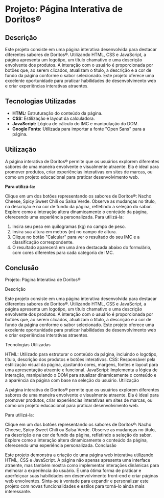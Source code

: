 # **Projeto: Página Interativa de Doritos®**

## **Descrição**
Este projeto consiste em uma página interativa desenvolvida para destacar diferentes sabores de Doritos®. Utilizando HTML, CSS e JavaScript, a página apresenta um logotipo, um título chamativo e uma descrição envolvente dos produtos. A interação com o usuário é proporcionada por botões que, ao serem clicados, atualizam o título, a descrição e a cor de fundo da página conforme o sabor selecionado. Este projeto oferece uma excelente oportunidade para praticar habilidades de desenvolvimento web e criar experiências interativas atraentes.

## **Tecnologias Utilizadas**
- **HTML:** Estruturação do conteúdo da página.
- **CSS:** Estilização e layout da calculadora.
- **JavaScript:** Lógica de cálculo do IMC e manipulação do DOM.
- **Google Fonts:** Utilizada para importar a fonte "Open Sans" para a página.

## **Utilização**
A página interativa de Doritos® permite que os usuários explorem diferentes sabores de uma maneira envolvente e visualmente atraente. Ela é ideal para promover produtos, criar experiências interativas em sites de marcas, ou como um projeto educacional para praticar desenvolvimento web.

**Para utilizá-la:**

Clique em um dos botões representando os sabores de Doritos®: Nacho Cheese, Spicy Sweet Chili ou Salsa Verde.
Observe as mudanças no título, na descrição e na cor de fundo da página, refletindo a seleção do sabor.
Explore como a interação altera dinamicamente o conteúdo da página, oferecendo uma experiência personalizada.
Para utilizá-la:
1. Insira seu peso em quilogramas (kg) no campo de peso.
2. Insira sua altura em metros (m) no campo de altura.
3. Clique no botão "Calcular" para ver o resultado do seu IMC e a classificação correspondente.
4. O resultado aparecerá em uma área destacada abaixo do formulário, com cores diferentes para cada categoria de IMC.

## **Conclusão**

Projeto: Página Interativa de Doritos®

Descrição

Este projeto consiste em uma página interativa desenvolvida para destacar diferentes sabores de Doritos®. Utilizando HTML, CSS e JavaScript, a página apresenta um logotipo, um título chamativo e uma descrição envolvente dos produtos. A interação com o usuário é proporcionada por botões que, ao serem clicados, atualizam o título, a descrição e a cor de fundo da página conforme o sabor selecionado. Este projeto oferece uma excelente oportunidade para praticar habilidades de desenvolvimento web e criar experiências interativas atraentes.

Tecnologias Utilizadas

HTML: Utilizado para estruturar o conteúdo da página, incluindo o logotipo, título, descrição dos produtos e botões interativos.
CSS: Responsável pela estilização visual da página, ajustando cores, margens, fontes e layout para uma apresentação atraente e funcional.
JavaScript: Implementa a lógica de interação, manipulando o DOM para atualizar dinamicamente o conteúdo e a aparência da página com base na seleção do usuário.
Utilização

A página interativa de Doritos® permite que os usuários explorem diferentes sabores de uma maneira envolvente e visualmente atraente. Ela é ideal para promover produtos, criar experiências interativas em sites de marcas, ou como um projeto educacional para praticar desenvolvimento web.

Para utilizá-la:

Clique em um dos botões representando os sabores de Doritos®: Nacho Cheese, Spicy Sweet Chili ou Salsa Verde.
Observe as mudanças no título, na descrição e na cor de fundo da página, refletindo a seleção do sabor.
Explore como a interação altera dinamicamente o conteúdo da página, oferecendo uma experiência personalizada.
Conclusão

Este projeto demonstra a criação de uma página web interativa utilizando HTML, CSS e JavaScript. A página não apenas apresenta uma interface atraente, mas também mostra como implementar interações dinâmicas para melhorar a experiência do usuário. É uma ótima forma de praticar e aperfeiçoar suas habilidades em desenvolvimento front-end e criar páginas web envolventes. Sinta-se à vontade para expandir e personalizar este projeto com novas funcionalidades e estilos para torná-lo ainda mais interessante.
